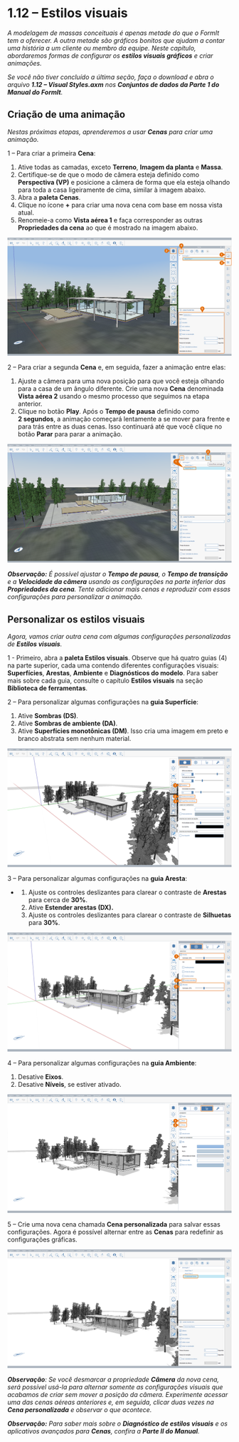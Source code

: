 # 1.12 – Estilos visuais

_A modelagem de massas conceituais é apenas metade do que o FormIt tem a oferecer. A outra metade são gráficos bonitos que ajudam a contar uma história a um cliente ou membro da equipe. Neste capítulo, abordaremos formas de configurar os_ _**estilos visuais gráficos**_ _e criar animações._

_Se você não tiver concluído a última seção, faça o download e abra o arquivo_ _**1.12 – Visual Styles.axm**_ _nos_ _**Conjuntos de dados da Parte 1 do Manual do FormIt**._

## **Criação de uma animação**

_Nestas próximas etapas, aprenderemos a usar_ _**Cenas**_ _para criar uma animação._

1 – Para criar a primeira **Cena**:

1. Ative todas as camadas, exceto **Terreno**, **Imagem da planta** e **Massa**.
2. Certifique-se de que o modo de câmera esteja definido como **Perspectiva (VP)** e posicione a câmera de forma que ela esteja olhando para toda a casa ligeiramente de cima, similar à imagem abaixo.
3. Abra a **paleta Cenas**.
4. Clique no ícone **+** para criar uma nova cena com base em nossa vista atual.
5. Renomeie-a como **Vista aérea 1** e faça corresponder as outras **Propriedades da cena** ao que é mostrado na imagem abaixo.

![](<../../.gitbook/assets/0 (17) (1).png>)

2 – Para criar a segunda **Cena** e, em seguida, fazer a animação entre elas:

1. Ajuste a câmera para uma nova posição para que você esteja olhando para a casa de um ângulo diferente. Crie uma nova **Cena** denominada **Vista aérea 2** usando o mesmo processo que seguimos na etapa anterior.
2. Clique no botão **Play**. Após o **Tempo de pausa** definido como **2 segundos**, a animação começará lentamente a se mover para frente e para trás entre as duas cenas. Isso continuará até que você clique no botão **Parar** para parar a animação.

![](<../../.gitbook/assets/1 (12) (1).png>)

_**Observação:**_ _É possível ajustar o_ _**Tempo de pausa**, o_ _**Tempo de transição** e a_ _**Velocidade da câmera**_ _usando as configurações na parte inferior das_ _**Propriedades da cena**. Tente adicionar mais cenas e reproduzir com essas configurações para personalizar a animação._

## **Personalizar os estilos visuais**

_Agora, vamos criar outra cena com algumas configurações personalizadas de **Estilos visuais**._

1 - Primeiro, abra a **paleta Estilos visuais**. Observe que há quatro guias (4) na parte superior, cada uma contendo diferentes configurações visuais: **Superfícies**, **Arestas**, **Ambiente** e **Diagnósticos do modelo**. Para saber mais sobre cada guia, consulte o capítulo **Estilos visuais** na seção **Biblioteca de ferramentas**.

2 – Para personalizar algumas configurações na **guia Superfície**:

1. Ative **Sombras (DS)**.
2. Ative **Sombras de ambiente (DA)**.
3. Ative **Superfícies monotônicas (DM)**. Isso cria uma imagem em preto e branco abstrata sem nenhum material.

![](<../../.gitbook/assets/2 (20) (1).png>)

3 – Para personalizar algumas configurações na **guia Aresta**:

*
   1. Ajuste os controles deslizantes para clarear o contraste de **Arestas** para cerca de **30%**.
   2. Ative **Estender arestas (DX).**
   3. Ajuste os controles deslizantes para clarear o contraste de **Silhuetas** para **30%**.

![](<../../.gitbook/assets/3 (11) (1).png>)

4 – Para personalizar algumas configurações na **guia Ambiente**:

1. Desative **Eixos**.
2. Desative **Níveis**, se estiver ativado.

![](<../../.gitbook/assets/4 (8) (2).png>)

5 – Crie uma nova cena chamada **Cena personalizada** para salvar essas configurações. Agora é possível alternar entre as **Cenas** para redefinir as configurações gráficas.

![](<../../.gitbook/assets/5 (6) (1).png>)

_**Observação**: Se você desmarcar a propriedade_ _**Câmera**_ _da nova cena, será possível usá-la para alternar somente as configurações visuais que acabamos de criar sem mover a posição da câmera. Experimente acessar uma das cenas aéreas anteriores e, em seguida, clicar duas vezes na_ _**Cena personalizada**_ _e observar o que acontece._

_**Observação:**_ _Para saber mais sobre o_ _**Diagnóstico de estilos visuais**_ _e os aplicativos avançados para_ _**Cenas**, confira a_ _**Parte II do Manual**._
